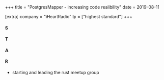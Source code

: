 +++
title = "PostgresMapper - increasing code realibility"
date = 2019-08-11

[extra]
company = "iHeartRadio"
lp = ["highest standard"]
+++

#### S
#### T
#### A
#### R
- starting and leading the rust meetup group
